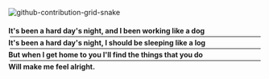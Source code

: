 ![github-contribution-grid-snake](https://user-images.githubusercontent.com/102523400/217305123-39ba95b3-c73f-4301-9d66-716a5824ca45.gif)

<h4>
It's been a hard day's night, and I been working like a dog <br/>
<hr style="margin: 3px;">
It's been a hard day's night, I should be sleeping like a log <br/>
<hr style="margin: 3px;">
But when I get home to you I'll find the things that you do <br/>
<hr style="margin: 3px;">
Will make me feel alright.
</h4>
